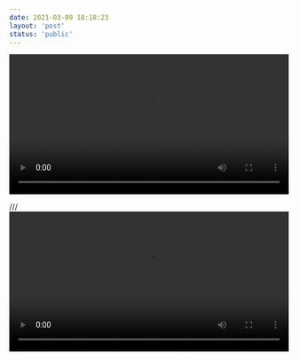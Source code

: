 ```yaml
---
date: 2021-03-09 18:18:23
layout: 'post'
status: 'public'
---
```


<video width="100%" controls="controls" border=0 autoplay=“autoplay”><source src="https://inz.oss-cn-beijing.aliyuncs.com/Videos/little%20thing/%E7%88%BA%E7%88%BA%E5%B8%B65%E5%8D%83%E9%9A%BB%E9%B4%A8%E5%AD%90%E9%81%8E%E9%A6%AC%E8%B7%AF.mp4"></video>

/// <video width="100%" controls="controls" border=0><source src="https://inz.oss-cn-beijing.aliyuncs.com/Videos/little%20thing/It%20could%20be%20the%20first%20thing%20you%20see%20in%20your%20life.mp4"></video>